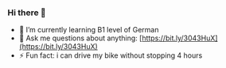 ### Hi there 👋

- 🌱 I’m currently learning B1 level of German
- 💬 Ask me questions about anything: [https://bit.ly/3043HuX](https://bit.ly/3043HuX)
- ⚡ Fun fact: i can drive my bike without stopping 4 hours
